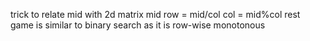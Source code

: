 trick to relate mid with 2d matrix mid
row = mid/col
col = mid%col
​
rest game is similar to binary search as it is row-wise monotonous